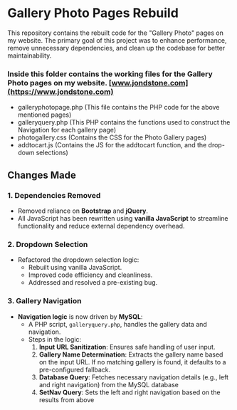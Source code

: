 # Gallery Photo Pages Rebuild
This repository contains the rebuilt code for the "Gallery Photo" pages on my website. The primary goal of this project was to enhance performance, remove unnecessary dependencies, and clean up the codebase for better maintainability.

### Inside this folder contains the working files for the Gallery Photo pages on my website. [www.jondstone.com](https://www.jondstone.com)
* galleryphotopage.php (This file contains the PHP code for the above mentioned pages)
* galleryquery.php (This PHP contains the functions used to construct the Navigation for each gallery page)
* photogallery.css (Contains the CSS for the Photo Gallery pages)
* addtocart.js (Contains the JS for the addtocart function, and the drop-down selections)

## Changes Made

### 1. **Dependencies Removed**
- Removed reliance on **Bootstrap** and **jQuery**.
- All JavaScript has been rewritten using **vanilla JavaScript** to streamline functionality and reduce external dependency overhead.

### 2. **Dropdown Selection**
- Refactored the dropdown selection logic:
  - Rebuilt using vanilla JavaScript.
  - Improved code efficiency and cleanliness.
  - Addressed and resolved a pre-existing bug.

### 3. **Gallery Navigation**
- **Navigation logic** is now driven by **MySQL**:
  - A PHP script, `galleryquery.php`, handles the gallery data and navigation.
  - Steps in the logic:
    1. **Input URL Sanitization**: Ensures safe handling of user input.
    2. **Gallery Name Determination**: Extracts the gallery name based on the input URL. If no matching gallery is found, it defaults to a pre-configured fallback.
    3. **Database Query**: Fetches necessary navigation details (e.g., left and right navigation) from the MySQL database
    4. **SetNav Query**: Sets the left and right navigation based on the results from above